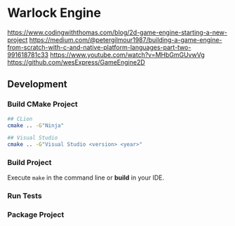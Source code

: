 # Warlock Engine

https://www.codingwiththomas.com/blog/2d-game-engine-starting-a-new-project
https://medium.com/@petergilmour1987/building-a-game-engine-from-scratch-with-c-and-native-platform-languages-part-two-991618781c33
https://www.youtube.com/watch?v=MHbGmGUvwVg
https://github.com/wesExpress/GameEngine2D


## Development

### Build CMake Project
```bash
## CLion
cmake .. -G"Ninja"

## Visual Studio
cmake .. -G"Visual Studio <version> <year>"
```

### Build Project
Execute ```make``` in the command line or **build** in your IDE.

### Run Tests

### Package Project

